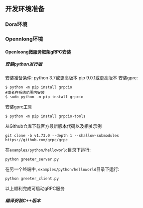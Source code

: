 ## 开发环境准备
### Dora环境
### Opennlong环境
#### Openloong微服务框架gRPC安装
##### 安装python发行版
安装准备条件:
python 3.7或更高版本
pip 9.0.1或更高版本
安装gprc:
```
$ python -m pip install grpcio
#或者在系统范围内安装
$ sudo python -m pip install grpcio
```
安装gprc工具
```
$ python -m pip install grpcio-tools
```
从Github仓库下载官方最新版本代码以及相关示例
```
git clone -b v1.73.0 --depth 1 --shallow-submodules https://github.com/grpc/grpc
```
在```examples/python/helloworld```目录下运行:
```
python greeter_server.py
```
在另一个终端中, ```examples/python/helloworld```目录下运行:
```
python greeter_client.py
```
以上顺利完成可启动gRPC服务
##### 编译安装C++版本